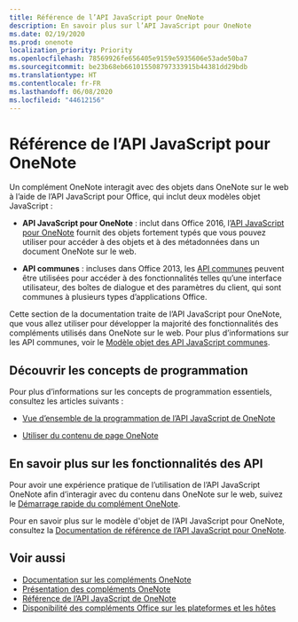 ```yaml
---
title: Référence de l’API JavaScript pour OneNote
description: En savoir plus sur l’API JavaScript pour OneNote
ms.date: 02/19/2020
ms.prod: onenote
localization_priority: Priority
ms.openlocfilehash: 78569926fe656405e9159e5935606e53ade50ba7
ms.sourcegitcommit: be23b68eb661015508797333915b44381dd29bdb
ms.translationtype: HT
ms.contentlocale: fr-FR
ms.lasthandoff: 06/08/2020
ms.locfileid: "44612156"
---
```

# <a name="onenote-javascript-api-overview"></a>Référence de l’API JavaScript pour OneNote

Un complément OneNote interagit avec des objets dans OneNote sur le web à l’aide de l’API JavaScript pour Office, qui inclut deux modèles objet JavaScript :

* **API JavaScript pour OneNote** : inclut dans Office 2016, l’[API JavaScript pour OneNote](/javascript/api/onenote) fournit des objets fortement typés que vous pouvez utiliser pour accéder à des objets et à des métadonnées dans un document OneNote sur le web. 

* **API communes** : incluses dans Office 2013, les [API communes](/javascript/api/office) peuvent être utilisées pour accéder à des fonctionnalités telles qu’une interface utilisateur, des boîtes de dialogue et des paramètres du client, qui sont communes à plusieurs types d’applications Office.

Cette section de la documentation traite de l’API JavaScript pour OneNote, que vous allez utiliser pour développer la majorité des fonctionnalités des compléments utilisés dans OneNote sur le web. Pour plus d’informations sur les API communes, voir le [Modèle objet des API JavaScript communes](../../develop/office-javascript-api-object-model.md). 

## <a name="learn-programming-concepts"></a>Découvrir les concepts de programmation

Pour plus d’informations sur les concepts de programmation essentiels, consultez les articles suivants :

- [Vue d’ensemble de la programmation de l’API JavaScript de OneNote](../../onenote/onenote-add-ins-programming-overview.md)

- [Utiliser du contenu de page OneNote](../../onenote/onenote-add-ins-page-content.md)

## <a name="learn-about-api-capabilities"></a>En savoir plus sur les fonctionnalités des API

Pour avoir une expérience pratique de l’utilisation de l’API JavaScript OneNote afin d’interagir avec du contenu dans OneNote sur le web, suivez le [Démarrage rapide du complément OneNote](../../quickstarts/onenote-quickstart.md). 

Pour en savoir plus sur le modèle d'objet de l’API JavaScript pour OneNote, consultez la [Documentation de référence de l’API JavaScript pour OneNote](/javascript/api/onenote).

## <a name="see-also"></a>Voir aussi

- [Documentation sur les compléments OneNote](../../onenote/index.md)
- [Présentation des compléments OneNote](../../onenote/onenote-add-ins-programming-overview.md)
- [Référence de l’API JavaScript de OneNote](/javascript/api/onenote)
- [Disponibilité des compléments Office sur les plateformes et les hôtes](../../overview/office-add-in-availability.md)

